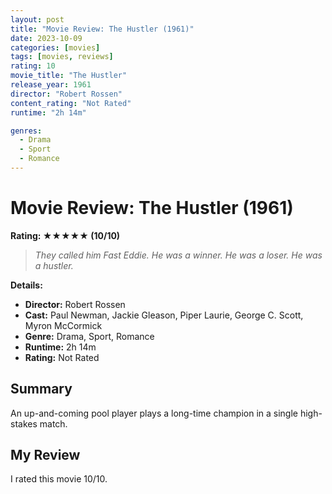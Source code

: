 ```yaml
---
layout: post
title: "Movie Review: The Hustler (1961)"
date: 2023-10-09
categories: [movies]
tags: [movies, reviews]
rating: 10
movie_title: "The Hustler"
release_year: 1961
director: "Robert Rossen"
content_rating: "Not Rated"
runtime: "2h 14m"

genres: 
  - Drama
  - Sport
  - Romance
---
```


# Movie Review: The Hustler (1961)



**Rating: ★★★★★ (10/10)**


> *They called him Fast Eddie. He was a winner. He was a loser. He was a hustler.*


**Details:**
- **Director:** Robert Rossen
- **Cast:** Paul Newman, Jackie Gleason, Piper Laurie, George C. Scott, Myron McCormick
- **Genre:** Drama, Sport, Romance
- **Runtime:** 2h 14m
- **Rating:** Not Rated

## Summary

An up-and-coming pool player plays a long-time champion in a single high-stakes match.

## My Review

I rated this movie 10/10.


